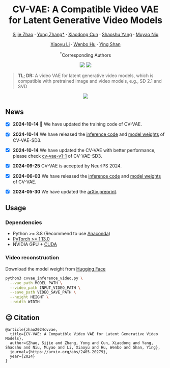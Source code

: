 <div align="center">
<h1>CV-VAE: A Compatible Video VAE for Latent 
Generative Video Models</h1>

[Sijie Zhao](https://scholar.google.com/citations?user=tZ3dS3MAAAAJ) · [Yong Zhang*](https://yzhang2016.github.io/) · [Xiaodong Cun](https://vinthony.github.io/academic/) · [Shaoshu Yang]() · [Muyao Niu]()

[Xiaoyu Li](https://xiaoyu258.github.io/) · [Wenbo Hu](https://wbhu.github.io/) · [Ying Shan](https://scholar.google.com/citations?user=4oXBp9UAAAAJ&hl=en)

<sup>*</sup>Corresponding Authors


<a href='https://ailab-cvc.github.io/cvvae/index.html'><img src='https://img.shields.io/badge/Project-Page-green'></a>
<a href='https://arxiv.org/abs/2405.20279'><img src='https://img.shields.io/badge/Technique-Report-red'></a>


</div>

> **TL; DR:** A video VAE for latent generative video models, which is compatible with pretrained image and video models, e.g., SD 2.1 and SVD

<p align="center">
  <img src="assets/i2v_and_t2v_results.gif">
</p>


## News

- [x] **2024-10-14** :hugs: We have updated the training code of CV-VAE.
- [x] **2024-10-14**  We have released the [inference code](cvvae_sd3_inference_video.py) and [model weights](https://huggingface.co/AILab-CVC/CV-VAE/tree/main/vae3d_sd3) of CV-VAE-SD3.
- [x] **2024-10-14**  We have updated the CV-VAE with better performance, please check [cv-vae-v1-1](https://huggingface.co/AILab-CVC/CV-VAE/tree/main/vae3d_v1-1) of CV-VAE-SD3.
- [x] **2024-09-25**  CV-VAE is accepted by NeurIPS 2024.
- [x] **2024-06-03**  We have released the [inference code](cvvae_inference_video.py) and [model weights](https://huggingface.co/AILab-CVC/CV-VAE/tree/main/vae3d) of CV-VAE.

- [x] **2024-05-30**  We have updated the [arXiv preprint](https://arxiv.org/abs/2405.20279).

## Usage

### Dependencies
- Python >= 3.8 (Recommend to use [Anaconda](https://www.anaconda.com/download/#linux))
- [PyTorch >= 1.13.0](https://pytorch.org/)
- NVIDIA GPU + [CUDA](https://developer.nvidia.com/cuda-downloads)


### Video reconstruction

Download the model weight from [Hugging Face](https://huggingface.co/AILab-CVC/CV-VAE/tree/main)

```bash
python3 cvvae_inference_video.py \
  --vae_path MODEL_PATH \
  --video_path INPUT_VIDEO_PATH \
  --save_path VIDEO_SAVE_PATH \
  --height HEIGHT \
  --width WIDTH 
```


## 😉 Citation
```
@article{zhao2024cvvae,
  title={CV-VAE: A Compatible Video VAE for Latent Generative Video Models},
  author={Zhao, Sijie and Zhang, Yong and Cun, Xiaodong and Yang, Shaoshu and Niu, Muyao and Li, Xiaoyu and Hu, Wenbo and Shan, Ying},
  journal={https://arxiv.org/abs/2405.20279},
  year={2024}
}
```
